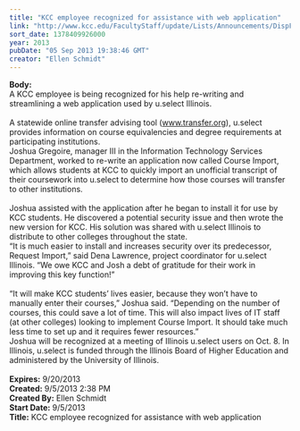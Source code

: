 ```yaml
---
title: "KCC employee recognized for assistance with web application"
link: "http://www.kcc.edu/FacultyStaff/update/Lists/Announcements/DispForm.aspx?ID=1229"
sort_date: 1378409926000
year: 2013
pubDate: "05 Sep 2013 19:38:46 GMT"
creator: "Ellen Schmidt"
---
```


<div><b>Body:</b> <div class="ExternalClassE5CC79CF025D4B29815576F254BCA4F8"><div>
<div>A KCC employee is being recognized for his help re-writing and streamlining a web application used by u.select Illinois.<br /></div>
<div></div>
<div> </div>
<div>A statewide online transfer advising tool (<a href="http://www.transfer.org/">www.transfer.org</a>), u.select provides information on course equivalencies and degree requirements at participating institutions. <br /></div>
<div></div>
<div>Joshua Gregoire, manager III in the Information Technology Services Department, worked to re-write an application now called Course Import, which allows students at KCC to quickly import an unofficial transcript of their coursework into u.select to determine how those courses will transfer to other institutions. </div>
<div> </div>
<div></div>
<div>Joshua assisted with the application after he began to install it for use by KCC students. He discovered a potential security issue and then wrote the new version for KCC. His solution was shared with u.select Illinois to distribute to other colleges throughout the state.<br /></div>
<div>“It is much easier to install and increases security over its predecessor, Request Import,” said Dena Lawrence, project coordinator for u.select Illinois. “We owe KCC and Josh a debt of gratitude for their work in improving this key function!”</div>
<div><br />“It will make KCC students’ lives easier, because they won’t have to manually enter their courses,” Joshua said. “Depending on the number of courses, this could save a lot of time. This will also impact lives of IT staff (at other colleges) looking to implement Course Import. It should take much less time to set up and it requires fewer resources.”<br /></div>
<div></div>
<div>Joshua will be recognized at a meeting of Illinois u.select users on Oct. 8. In Illinois, u.select is funded through the Illinois Board of Higher Education and administered by the University of Illinois.</div>
<div> </div></div></div></div>
<div><b>Expires:</b> 9/20/2013</div>
<div><b>Created:</b> 9/5/2013 2:38 PM</div>
<div><b>Created By:</b> Ellen Schmidt</div>
<div><b>Start Date:</b> 9/5/2013</div>
<div><b>Title:</b> KCC employee recognized for assistance with web application</div>
